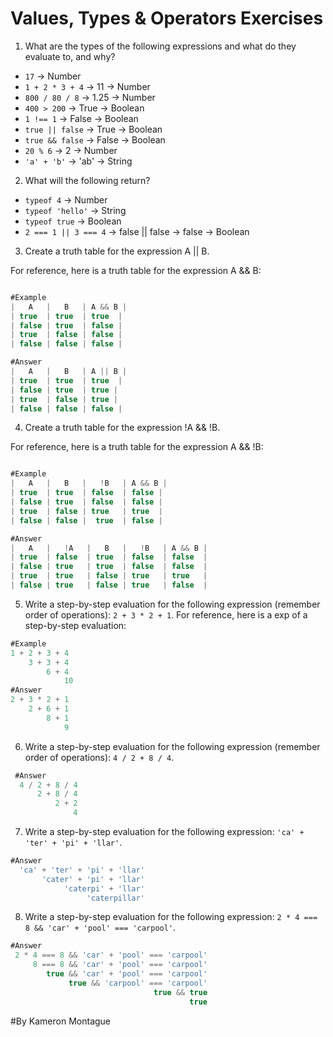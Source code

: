 # Values, Types & Operators Exercises

1. What are the types of the following expressions and what do they evaluate to, and why?
* `17` -> Number
* `1 + 2 * 3 + 4` -> 11 -> Number
* `800 / 80 / 8` -> 1.25 -> Number
* `400 > 200` -> True -> Boolean
* `1 !== 1` -> False -> Boolean
* `true || false` -> True -> Boolean
* `true && false` -> False -> Boolean
* `20 % 6` -> 2 -> Number
* `'a' + 'b'` -> 'ab' -> String

2. What will the following return?
* `typeof 4` -> Number
*  `typeof 'hello'` -> String
*  `typeof true` -> Boolean
* `2 === 1 || 3 === 4` -> false || false -> false -> Boolean

3. Create a truth table for the expression A || B.

For reference, here is a truth table for the expression A && B:

``` js

#Example
|   A   |   B   | A && B |
| true  | true  | true  |
| false | true  | false |
| true  | false | false |
| false | false | false |

#Answer
|   A   |   B   | A || B |
| true  | true  | true  |
| false | true  | true |
| true  | false | true |
| false | false | false |

```
4. Create a truth table for the expression !A && !B.

For reference, here is a truth table for the expression A && !B:

``` js

#Example
|   A   |   B   |   !B   | A && B |
| true  | true  | false  | false |
| false | true  | false  | false |
| true  | false | true   | true  |
| false | false |  true  | false |

#Answer
|   A   |   !A   |   B   |   !B   | A && B |
| true  | false  | true  | false  | false  |
| false | true   | true  | false  | false  |
| true  | true   | false | true   | true   |
| false | true   | false | true   | false  |

```
5. Write a step-by-step evaluation for the following expression (remember order of operations): `2 + 3 * 2 + 1`.
  For reference, here is a exp of a step-by-step evaluation:

  ```js
#Example
  1 + 2 + 3 + 4
      3 + 3 + 4
          6 + 4
              10
#Answer
  2 + 3 * 2 + 1
      2 + 6 + 1
          8 + 1
              9              
  ```

 6. Write a step-by-step evaluation for the following expression (remember order of operations): `4 / 2 + 8 / 4`.

```js
 #Answer
  4 / 2 + 8 / 4
      2 + 8 / 4
          2 + 2
              4

 ```

 7. Write a step-by-step evaluation for the following expression: `'ca' + 'ter' + 'pi' + 'llar'`.

```js
#Answer
  'ca' + 'ter' + 'pi' + 'llar'
       'cater' + 'pi' + 'llar'
            'caterpi' + 'llar'
                 'caterpillar'
```


 8. Write a step-by-step evaluation for the following expression: `2 * 4 === 8 && 'car' + 'pool' === 'carpool'`.

 ```js
 #Answer
  2 * 4 === 8 && 'car' + 'pool' === 'carpool'
      8 === 8 && 'car' + 'pool' === 'carpool'
         true && 'car' + 'pool' === 'carpool'
              true && 'carpool' === 'carpool'
                                 true && true
                                         true
 ```

 #By Kameron Montague
